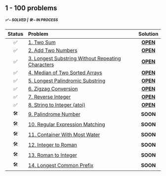 ## 1 - 100 problems

<sup>
<h5> ✅ – SOLVED | 🛠 – IN PROCESS </h5>
</sup> 

| Status | Problem | Solution |
|:------:|:--------|:--------:|
|✅|[1. Two Sum][1]|[**OPEN**][1s]|
|✅|[2. Add Two Numbers][2]|[**OPEN**][2s]|
|✅|[3. Longest Substring Without Repeating Characters][3]|[**OPEN**][3s]|
|✅|[4. Median of Two Sorted Arrays][4]|[**OPEN**][4s]|
|✅|[5. Longest Palindromic Substring][5]|[**OPEN**][5s]|
|✅|[6. Zigzag Conversion][6]|[**OPEN**][6s]|
|✅|[7. Reverse Integer][7]|[**OPEN**][7s]|
|✅|[8. String to Integer (atoi)][8]|[**OPEN**][8s]|
|🛠|[9. Palindrome Number][9] | **SOON** |
|🛠|[10. Regular Expression Matching][10] | **SOON** |
|🛠|[11. Container With Most Water][11] | **SOON** |
|🛠|[12. Integer to Roman][12] | **SOON** |
|🛠|[13. Roman to Integer][13] | **SOON** |
|🛠|[14. Longest Common Prefix][14] | **SOON** |

<!-- URLs -->
<!-- 1 -->
[1]: https://leetcode.com/problems/two-sum/
[1s]: https://git.io/JMuOd
<!-- 2 -->
[2]: https://leetcode.com/problems/add-two-numbers/
[2s]: https://git.io/JMxOR
<!-- 3 -->
[3]: https://leetcode.com/problems/longest-substring-without-repeating-characters/
[3s]: https://git.io/JMp3q
<!-- 4 -->
[4]: https://leetcode.com/problems/median-of-two-sorted-arrays/
[4s]: https://git.io/JDU3A
<!-- 5 -->
[5]: https://leetcode.com/problems/longest-palindromic-substring/
[5s]: https://git.io/JDU8U
<!-- 6 -->
[6]: https://leetcode.com/problems/zigzag-conversion/
[6s]: https://git.io/JDUBn
<!-- 7 -->
[7]: https://leetcode.com/problems/reverse-integer/
[7s]: https://git.io/JDTZP
<!-- 8 -->
[8]: https://leetcode.com/problems/string-to-integer-atoi
[8s]: https://git.io/JDcan
<!-- 9 -->
[9]: https://leetcode.com/problems/palindrome-number
<!-- 10 -->
[10]: https://leetcode.com/problems/regular-expression-matching
<!-- 11 -->
[11]: https://leetcode.com/problems/container-with-most-water
<!-- 12 -->
[12]: https://leetcode.com/problems/integer-to-roman
<!-- 13 -->
[13]: https://leetcode.com/problems/roman-to-integer
<!-- 14 -->
[14]: https://leetcode.com/problems/longest-common-prefix
